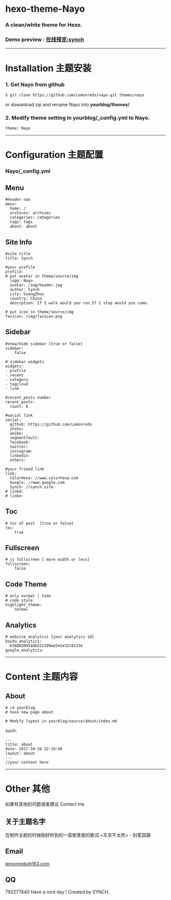 # hexo-theme-Nayo

### A clean/white theme for Hexo.

### Demo preview  : [在线预览:synch](http://synch.site)

***
# Installation 主题安装

### 1. Get Nayo from github 
```
$ git clone https://github.com/Lemonreds/nayo.git themes/nayo
```

or dowanload zip and rename Nayo into **yourblog/themes/**  
### 2. Modify theme setting in yourblog/_config.yml to Nayo. 
```
theme: Nayo
```

***

# Configuration 主题配置

### Nayo/_config.yml

## Menu
``` 
#header nav
menu:
  home: /
  archives: archives
  categories: categories  
  tags: tags
  about: about
```
## Site Info
```
#site title
title: Synch

#your profile
profile: 
# put avatar in theme/source/img
  logo: Nayo
  avatar: /img/header.jpg
  author: Synch
  city: GuangZhou
  country: China
  descrption: If I walk would you run.If I stop would you come.

# put icon in theme/source/img
favicon: /img/favicon.png
```

## Sidebar
```
#show/hide sidebar [true or false] 
sidebar: 
    false
  
# sidebar widgets
widgets:
- profile
- recent
- category
- tagcloud
- link

#recent_posts number
recent_posts:
  count: 6

#social link
social:  
  github: https://github.com/Lemonreds  
  zhihu:
  weibo:
  segmentfault: 
  facebook:
  twitter:
  instagram:
  linkedin:
  others:

#your friend link
link:
  ColorHexa: //www.colorhexa.com
  Google: //www.google.com
  Synch: //synch.site
# linkd: 
# linke:
```
## Toc
```
# toc of post  [true or false]  
toc:
    true
```
## Fullscreen
```
# is fullscreen [ more width or less]
fullscreen:
    false
```
## Code Theme
```
# only normal | todo
# code style
highlight_theme: 
    normal
```
## Analytics
```
# website analytics [your analytics id]
baidu_analytics:
  636802045446222199ae541e32c8133e
google_analytics: 
```
***
# Content 主题内容

## About
```
# cd yourblog
# hexo new page about

# Modify layout in yourblog/source/about/index.md
```
such:

```
---
title: about
date: 2017-10-26 22:19:49
layout: about
---
//your content here
```
***
# Other 其他

如果有其他的问题或者建议 Contact me 

## 关于主题名字

在制作主题的时候刚好听到的一首歌里面的歌词.<东京不太热> - 封茗囧菌

## Email 
lemonreds@163.com

## QQ 

792277840
Have a nice day ! Created by SYNCH.